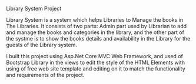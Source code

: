  Library System Project

 Library System is a system which helps Libraries to Manage the books in The Libraries. It consists of two parts: Admin part used by 
 Librarian to add and manage the books and categories in the library, and the other part of the systme is to show the books details and availability in the Library for the guests of the Library system.

I built this project using Asp.Net Core MVC Web Framework, and used of Bootstrap Library in the views to edit the style of the HTML Elements with using of free web site template and editing on it to match the functionality and requirements of the project.





